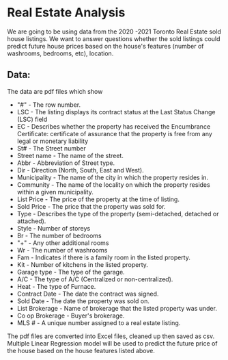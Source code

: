 # Real Estate Analysis
We are going to be using data from the 2020 -2021 Toronto Real Estate sold house listings.  We want to answer questions whether the sold listings could predict future house prices based on the house's features (number of washrooms, bedrooms, etc), location.  


## Data:
The data are pdf files which show 
* "#" - The row number.
* LSC - The listing displays its contract status at the Last Status Change (LSC) field
* EC - Describes whether the property has received the Encumbrance Certificate: certificate of assurance that the property is free from any legal or monetary liability
* St# - The Street number
* Street name - The name of the street.
* Abbr - Abbreviation of Street type.
* Dir - Direction (North, South, East and West).
* Municipality - The name of the city in which the property resides in.
* Community - The name of the locality on which the property resides within a given municipality.
* List Price - The price of the property at the time of listing.
* Sold Price - The price that the property was sold for.
* Type - Describes the type of the property (semi-detached, detached or attached).
* Style - Number of storeys 
* Br - The number of bedrooms 
* "+" - Any other additional rooms
* Wr - The number of washrooms 
* Fam - Indicates if there is a family room in the listed property.
* Kit - Number of kitchens in the listed property.
* Garage type - The type of the garage.
* A/C - The type of A/C (Centralized or non-centralized).
* Heat - The type of Furnace.
* Contract Date - The date the contract was signed.
* Sold Date - The date the property was sold on.
* List Brokerage - Name of brokerage that the listed property was under.
* Co op Brokerage - Buyer's brokerage.
* MLS # - A unique number assigned to a real estate listing.

The pdf files are converted into Excel files, cleaned up then saved as csv.  
Multiple Linear Regression model will be used to predict the future price of the house based on the house features listed above.



